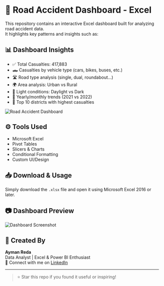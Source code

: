# 🚧 Road Accident Dashboard - Excel

This repository contains an interactive Excel dashboard built for analyzing road accident data.  
It highlights key patterns and insights such as:

## 📊 Dashboard Insights

- ✅ Total Casualties: 417,883
- 🛻 Casualties by vehicle type (cars, bikes, buses, etc.)
- 🛣️ Road type analysis (single, dual, roundabout...)
- 🌍 Area analysis: Urban vs Rural
- 🌙 Light conditions: Daylight vs Dark
- 📅 Yearly/monthly trends (2021 vs 2022)
- 📌 Top 10 districts with highest casualties



![Road Accident Dashboard](Road_Accidents_Dashboard_Excel/Road.jpg)


## ⚙️ Tools Used

- Microsoft Excel
- Pivot Tables
- Slicers & Charts
- Conditional Formatting
- Custom UI/Design

## 📥 Download & Usage

Simply download the `.xlsx` file and open it using Microsoft Excel 2016 or later.

## 📷 Dashboard Preview

![Dashboard Screenshot](dc5429e9-3e60-490b-9df0-f0ad3acf7419.png)

## 🧠 Created By

**Ayman Reda**  
Data Analyst | Excel & Power BI Enthusiast  
📩 Connect with me on [LinkedIn](https://www.linkedin.com/in/aymanreda)

---

> ⭐ Star this repo if you found it useful or inspiring!
